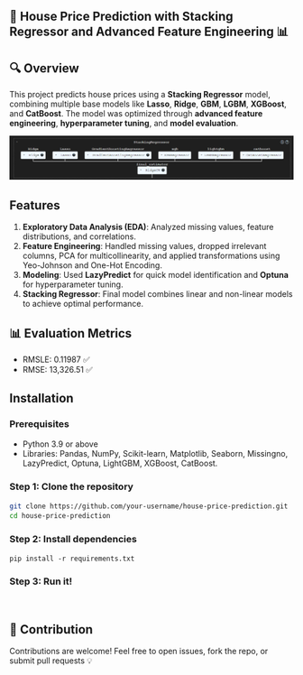 ## 🏡 House Price Prediction with Stacking Regressor and Advanced Feature Engineering 📊


## 🔍 Overview
This project predicts house prices using a **Stacking Regressor** model, combining multiple base models like **Lasso**, **Ridge**, **GBM**, **LGBM**, **XGBoost**, and **CatBoost**. The model was optimized through **advanced feature engineering**, **hyperparameter tuning**, and **model evaluation**.
<br>

![Stacking Model Pipeline](Stacking-Pipeline.png)

## Features
1. **Exploratory Data Analysis (EDA)**: Analyzed missing values, feature distributions, and correlations.
2. **Feature Engineering**: Handled missing values, dropped irrelevant columns, PCA for multicollinearity, and applied transformations using Yeo-Johnson and One-Hot Encoding.
3. **Modeling**: Used **LazyPredict** for quick model identification and **Optuna** for hyperparameter tuning.
4. **Stacking Regressor**: Final model combines linear and non-linear models to achieve optimal performance.

## 📊 Evaluation Metrics
- RMSLE: 0.11987 ✅
- RMSE: 13,326.51 ✅

## Installation

### Prerequisites
- Python 3.9 or above
- Libraries: Pandas, NumPy, Scikit-learn, Matplotlib, Seaborn, Missingno, LazyPredict, Optuna, LightGBM, XGBoost, CatBoost.

### Step 1: Clone the repository
```bash
git clone https://github.com/your-username/house-price-prediction.git
cd house-price-prediction
```
### Step 2: Install dependencies
```
pip install -r requirements.txt
```
### Step 3: Run it!
<br>

## 🤝 Contribution
Contributions are welcome! Feel free to open issues, fork the repo, or submit pull requests 💡
